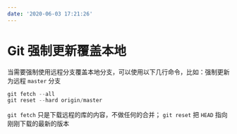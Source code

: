 ```yaml
---
date: '2020-06-03 17:21:26'
---
```


# Git 强制更新覆盖本地

当需要强制使用远程分支覆盖本地分支，可以使用以下几行命令，比如：强制更新为远程 `master` 分支

```js
git fetch --all
git reset --hard origin/master
```

`git fetch` 只是下载远程的库的内容，不做任何的合并； `git reset` 把 `HEAD` 指向刚刚下载的最新的版本
